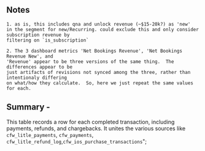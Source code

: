 ## Notes
    1. as is, this includes qna and unlock revenue (~$15-20k?) as 'new'
    in the segment for new/Recurring. could exclude this and only consider subscription revenue by
    filtering on `is_subscription`

    2. The 3 dashboard metrics 'Net Bookings Revenue', 'Net Bookings Revenue New', and
    'Revenue' appear to be three versions of the same thing.  The differences appear to be
    just artifacts of revisions not synced among the three, rather than intentionaly differing
    on what/how they calculate.  So, here we just repeat the same values for each. 
## Summary - 
This table records a row for each completed transaction, including payments, refunds, and chargebacks. It unites the various sources like `cfw_litle_payments`, `cfw_payments`, `cfw_litle_refund_log`,`cfw_ios_purchase_transactions`";


